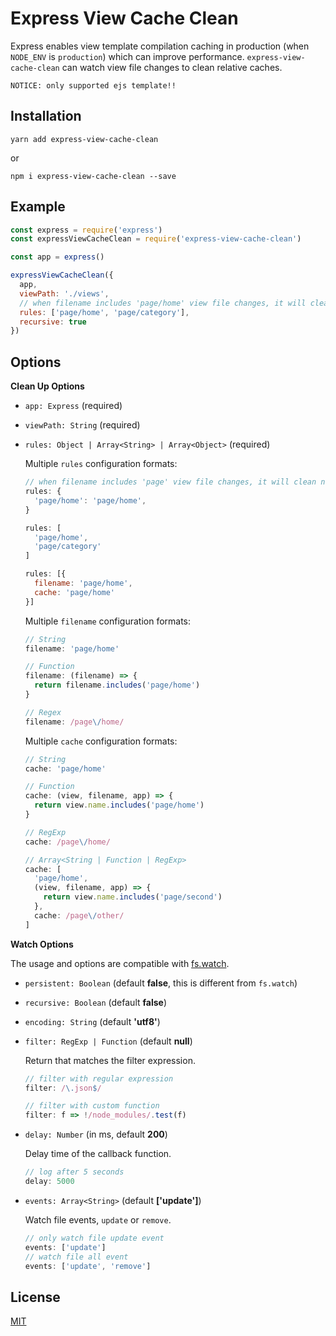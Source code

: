# Express View Cache Clean

Express enables view template compilation caching in production (when `NODE_ENV` is `production`) which can improve performance. `express-view-cache-clean` can watch view file changes to clean relative caches.

`NOTICE: only supported ejs template!!`

## Installation

```shell
yarn add express-view-cache-clean
```

or

```shell
npm i express-view-cache-clean --save
```

## Example

```js
const express = require('express')
const expressViewCacheClean = require('express-view-cache-clean')

const app = express()

expressViewCacheClean({
  app,
  viewPath: './views',
  // when filename includes 'page/home' view file changes, it will clean name includes 'page/home' cache
  rules: ['page/home', 'page/category'],
  recursive: true
})

```

## Options

**Clean Up Options**

* `app: Express` (required)
* `viewPath: String` (required)
* `rules: Object | Array<String> | Array<Object>` (required)

   Multiple `rules` configuration formats:

   ```js
   // when filename includes 'page' view file changes, it will clean name includes 'page/home' cache
   rules: {
     'page/home': 'page/home',
   }

   rules: [
     'page/home',
     'page/category'
   ]

   rules: [{
     filename: 'page/home',
     cache: 'page/home'
   }]
   ```

   Multiple `filename` configuration formats:

   ```js
   // String
   filename: 'page/home'

   // Function
   filename: (filename) => {
     return filename.includes('page/home')
   }

   // Regex
   filename: /page\/home/
   ```

   Multiple `cache` configuration formats:

   ```js
   // String
   cache: 'page/home'

   // Function
   cache: (view, filename, app) => {
     return view.name.includes('page/home')
   }

   // RegExp
   cache: /page\/home/

   // Array<String | Function | RegExp>
   cache: [
     'page/home',
     (view, filename, app) => {
       return view.name.includes('page/second')
     },
     cache: /page\/other/
   ]
   ```


**Watch Options**

The usage and options are compatible with [fs.watch](https://nodejs.org/dist/latest-v7.x/docs/api/fs.html#fs_fs_watch_filename_options_listener).
* `persistent: Boolean` (default **false**, this is different from `fs.watch`)
* `recursive: Boolean` (default **false**)
* `encoding: String` (default **'utf8'**)
* `filter: RegExp | Function` (default **null**)

   Return that matches the filter expression.

    ```js
    // filter with regular expression
    filter: /\.json$/

    // filter with custom function
    filter: f => !/node_modules/.test(f)
    ```

* `delay: Number` (in ms, default **200**)

   Delay time of the callback function.

   ```js
   // log after 5 seconds
   delay: 5000
   ```

* `events: Array<String>` (default **['update']**)

   Watch file events, `update` or `remove`.

   ```js
   // only watch file update event
   events: ['update']
   // watch file all event
   events: ['update', 'remove']
   ```

## License

[MIT](./LICENSE)
